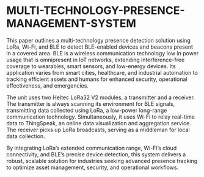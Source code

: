 # MULTI-TECHNOLOGY-PRESENCE-MANAGEMENT-SYSTEM
This paper outlines a multi-technology presence detection solution using LoRa, Wi-Fi, and BLE to detect BLE-enabled devices and beacons present in a covered area. BLE is a wireless communication technology low in power usage that is omnipresent in IoT networks, extending interference-free coverage to wearables, smart sensors, and low-energy devices. Its application varies from smart cities, healthcare, and industrial automation to tracking efficient assets and humans for enhanced security, operational effectiveness, and emergencies.

The unit uses two Heltec LoRa32 V2 modules, a transmitter and a receiver. The transmitter is always scanning its environment for BLE signals, transmitting data collected using LoRa, a low-power long-range communication technology. Simultaneously, it uses Wi-Fi to relay real-time data to ThingSpeak, an online data visualization and aggregation service. The receiver picks up LoRa broadcasts, serving as a middleman for local data collection.

By integrating LoRa’s extended communication range, Wi-Fi’s cloud connectivity, and BLE’s precise device detection, this system delivers a robust, scalable solution for industries seeking advanced presence tracking to optimize asset management, security, and operational workflows.
